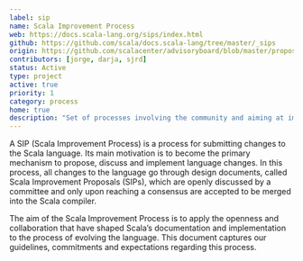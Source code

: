```yaml
---
label: sip
name: Scala Improvement Process
web: https://docs.scala-lang.org/sips/index.html
github: https://github.com/scala/docs.scala-lang/tree/master/_sips
origin: https://github.com/scalacenter/advisoryboard/blob/master/proposals/004-sip-and-slip-coordination.md
contributors: [jorge, darja, sjrd]
status: Active
type: project
active: true
priority: 1
category: process
home: true
description: "Set of processes involving the community and aiming at improving the Scala language."
---
```


A SIP (Scala Improvement Process) is a process for submitting changes to the Scala language. Its main motivation is to become the primary mechanism to propose, discuss and implement language changes. In this process, all changes to the language go through design documents, called Scala Improvement Proposals (SIPs), which are openly discussed by a committee and only upon reaching a consensus are accepted to be merged into the Scala compiler.

The aim of the Scala Improvement Process is to apply the openness and collaboration that have shaped Scala’s documentation and implementation to the process of evolving the language. This document captures our guidelines, commitments and expectations regarding this process.
